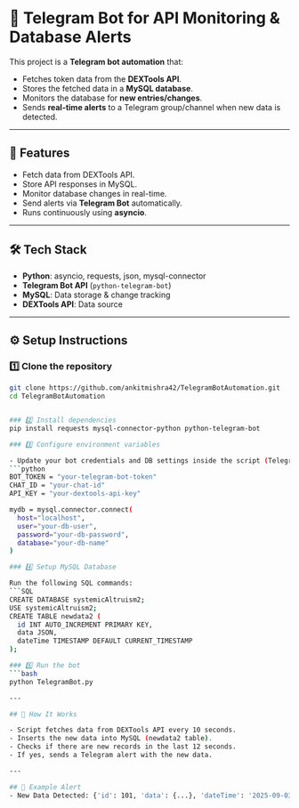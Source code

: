 # 🚀 Telegram Bot for API Monitoring & Database Alerts  

This project is a **Telegram bot automation** that:  
- Fetches token data from the **DEXTools API**.  
- Stores the fetched data in a **MySQL database**.  
- Monitors the database for **new entries/changes**.  
- Sends **real-time alerts** to a Telegram group/channel when new data is detected.  

---

## 📌 Features  
- Fetch data from DEXTools API.  
- Store API responses in MySQL.  
- Monitor database changes in real-time.  
- Send alerts via **Telegram Bot** automatically.  
- Runs continuously using **asyncio**.  

---

## 🛠️ Tech Stack  
- **Python**: asyncio, requests, json, mysql-connector  
- **Telegram Bot API** (`python-telegram-bot`)  
- **MySQL**: Data storage & change tracking  
- **DEXTools API**: Data source

---

## ⚙️ Setup Instructions  

### 1️⃣ Clone the repository  
```bash
git clone https://github.com/ankitmishra42/TelegramBotAutomation.git
cd TelegramBotAutomation


### 2️⃣ Install dependencies
pip install requests mysql-connector-python python-telegram-bot

### 3️⃣ Configure environment variables

- Update your bot credentials and DB settings inside the script (TelegramBot.py):
```python
BOT_TOKEN = "your-telegram-bot-token"
CHAT_ID = "your-chat-id"
API_KEY = "your-dextools-api-key"

mydb = mysql.connector.connect(
  host="localhost",
  user="your-db-user",
  password="your-db-password",
  database="your-db-name"
)

### 4️⃣ Setup MySQL Database

Run the following SQL commands:
```SQL
CREATE DATABASE systemicAltruism2;
USE systemicAltruism2;
CREATE TABLE newdata2 (
  id INT AUTO_INCREMENT PRIMARY KEY,
  data JSON,
  dateTime TIMESTAMP DEFAULT CURRENT_TIMESTAMP
);

### 5️⃣ Run the bot
```bash
python TelegramBot.py

---

## 📲 How It Works

- Script fetches data from DEXTools API every 10 seconds.
- Inserts the new data into MySQL (newdata2 table).
- Checks if there are new records in the last 12 seconds.
- If yes, sends a Telegram alert with the new data.

---

## 📌 Example Alert
- New Data Detected: {'id': 101, 'data': {...}, 'dateTime': '2025-09-03 15:45:10'}
